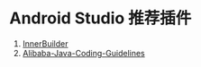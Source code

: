 # Android Studio 推荐插件

1. [InnerBuilder](https://github.com/analytically/innerbuilder)
1. [Alibaba-Java-Coding-Guidelines](https://blog.csdn.net/qq_39271826/article/details/80018511)
